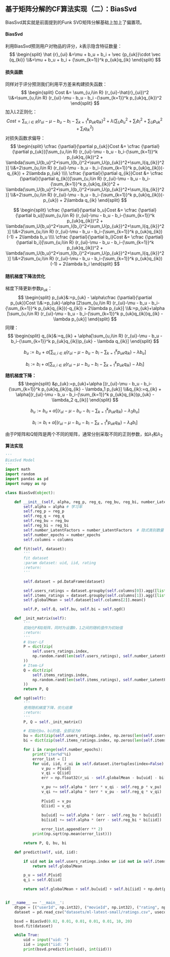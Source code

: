 ## 基于矩阵分解的CF算法实现（二）：BiasSvd

BiasSvd其实就是前面提到的Funk SVD矩阵分解基础上加上了偏置项。

#### BiasSvd

利用BiasSvd预测用户对物品的评分，$k$表示隐含特征数量：
$$
\begin{split}
\hat {r}_{ui} &=\mu + b_u + b_i + \vec {p_{uk}}\cdot \vec {q_{ki}}
\\&=\mu + b_u + b_i + {\sum_{k=1}}^k p_{uk}q_{ik}
\end{split}
$$

#### 损失函数

同样对于评分预测我们利用平方差来构建损失函数：
$$
\begin{split}
Cost &= \sum_{u,i\in R} (r_{ui}-\hat{r}_{ui})^2
\\&=\sum_{u,i\in R} (r_{ui}-\mu - b_u - b_i -{\sum_{k=1}}^k p_{uk}q_{ik})^2
\end{split}
$$
加入L2正则化：
$$
Cost = \sum_{u,i\in R} (r_{ui}-\mu - b_u - b_i-{\sum_{k=1}}^k p_{uk}q_{ik})^2 + \lambda(\sum_U{b_u}^2+\sum_I{b_i}^2+\sum_U{p_{uk}}^2+\sum_I{q_{ik}}^2)
$$
对损失函数求偏导：
$$
\begin{split}
\cfrac {\partial}{\partial p_{uk}}Cost &= \cfrac {\partial}{\partial p_{uk}}[\sum_{u,i\in R} (r_{ui}-\mu - b_u - b_i-{\sum_{k=1}}^k p_{uk}q_{ik})^2 + \lambda(\sum_U{b_u}^2+\sum_I{b_i}^2+\sum_U{p_{uk}}^2+\sum_I{q_{ik}}^2)]
\\&=2\sum_{u,i\in R} (r_{ui}-\mu - b_u - b_i-{\sum_{k=1}}^k p_{uk}q_{ik})(-q_{ik}) + 2\lambda p_{uk}
\\\\
\cfrac {\partial}{\partial q_{ik}}Cost &= \cfrac {\partial}{\partial q_{ik}}[\sum_{u,i\in R} (r_{ui}-\mu - b_u - b_i-{\sum_{k=1}}^k p_{uk}q_{ik})^2 + \lambda(\sum_U{b_u}^2+\sum_I{b_i}^2+\sum_U{p_{uk}}^2+\sum_I{q_{ik}}^2)]
\\&=2\sum_{u,i\in R} (r_{ui}-\mu - b_u - b_i-{\sum_{k=1}}^k p_{uk}q_{ik})(-p_{uk}) + 2\lambda q_{ik}
\end{split}
$$

$$
\begin{split}
\cfrac {\partial}{\partial b_u}Cost &= \cfrac {\partial}{\partial b_u}[\sum_{u,i\in R} (r_{ui}-\mu - b_u - b_i-{\sum_{k=1}}^k p_{uk}q_{ik})^2 + \lambda(\sum_U{b_u}^2+\sum_I{b_i}^2+\sum_U{p_{uk}}^2+\sum_I{q_{ik}}^2)]
\\&=2\sum_{u,i\in R} (r_{ui}-\mu - b_u - b_i-{\sum_{k=1}}^k p_{uk}q_{ik})(-1) + 2\lambda b_u
\\\\
\cfrac {\partial}{\partial b_i}Cost &= \cfrac {\partial}{\partial b_i}[\sum_{u,i\in R} (r_{ui}-\mu - b_u - b_i-{\sum_{k=1}}^k p_{uk}q_{ik})^2 + \lambda(\sum_U{b_u}^2+\sum_I{b_i}^2+\sum_U{p_{uk}}^2+\sum_I{q_{ik}}^2)]
\\&=2\sum_{u,i\in R} (r_{ui}-\mu - b_u - b_i-{\sum_{k=1}}^k p_{uk}q_{ik})(-1) + 2\lambda b_i
\end{split}
$$



#### 随机梯度下降法优化

梯度下降更新参数$p_{uk}$：
$$
\begin{split}
p_{uk}&:=p_{uk} - \alpha\cfrac {\partial}{\partial p_{uk}}Cost
\\&:=p_{uk}-\alpha [2\sum_{u,i\in R} (r_{ui}-\mu - b_u - b_i-{\sum_{k=1}}^k p_{uk}q_{ik})(-q_{ik}) + 2\lambda p_{uk}]
\\&:=p_{uk}+\alpha [\sum_{u,i\in R} (r_{ui}-\mu - b_u - b_i-{\sum_{k=1}}^k p_{uk}q_{ik})q_{ik} - \lambda p_{uk}]
\end{split}
$$
 同理：
$$
\begin{split}
q_{ik}&:=q_{ik} + \alpha[\sum_{u,i\in R} (r_{ui}-\mu - b_u - b_i-{\sum_{k=1}}^k p_{uk}q_{ik})p_{uk} - \lambda q_{ik}]
\end{split}
$$

$$
b_u:=b_u + \alpha[\sum_{u,i\in R} (r_{ui}-\mu - b_u - b_i-{\sum_{k=1}}^k p_{uk}q_{ik}) - \lambda b_u]
$$

$$
b_i:=b_i + \alpha[\sum_{u,i\in R} (r_{ui}-\mu - b_u - b_i-{\sum_{k=1}}^k p_{uk}q_{ik}) - \lambda b_i]
$$

**随机梯度下降：**
$$
\begin{split}
&p_{uk}:=p_{uk}+\alpha [(r_{ui}-\mu - b_u - b_i-{\sum_{k=1}}^k p_{uk}q_{ik})q_{ik} - \lambda_1 p_{uk}]
\\&q_{ik}:=q_{ik} + \alpha[(r_{ui}-\mu - b_u - b_i-{\sum_{k=1}}^k p_{uk}q_{ik})p_{uk} - \lambda_2 q_{ik}]
\end{split}
$$

$$
b_u:=b_u + \alpha[(r_{ui}-\mu - b_u - b_i-{\sum_{k=1}}^k p_{uk}q_{ik}) - \lambda_3 b_u]
$$

$$
b_i:=b_i + \alpha[(r_{ui}-\mu - b_u - b_i-{\sum_{k=1}}^k p_{uk}q_{ik}) - \lambda_4 b_i]
$$

由于P矩阵和Q矩阵是两个不同的矩阵，通常分别采取不同的正则参数，如$\lambda_1$和$\lambda_2$

**算法实现**

```python
'''
BiasSvd Model
'''
import math
import random
import pandas as pd
import numpy as np

class BiasSvd(object):

    def __init__(self, alpha, reg_p, reg_q, reg_bu, reg_bi, number_LatentFactors=10, number_epochs=10, columns=["uid", "iid", "rating"]):
        self.alpha = alpha # 学习率
        self.reg_p = reg_p
        self.reg_q = reg_q
        self.reg_bu = reg_bu
        self.reg_bi = reg_bi
        self.number_LatentFactors = number_LatentFactors  # 隐式类别数量
        self.number_epochs = number_epochs
        self.columns = columns

    def fit(self, dataset):
        '''
        fit dataset
        :param dataset: uid, iid, rating
        :return:
        '''

        self.dataset = pd.DataFrame(dataset)

        self.users_ratings = dataset.groupby(self.columns[0]).agg([list])[[self.columns[1], self.columns[2]]]
        self.items_ratings = dataset.groupby(self.columns[1]).agg([list])[[self.columns[0], self.columns[2]]]
        self.globalMean = self.dataset[self.columns[2]].mean()

        self.P, self.Q, self.bu, self.bi = self.sgd()

    def _init_matrix(self):
        '''
        初始化P和Q矩阵，同时为设置0，1之间的随机值作为初始值
        :return:
        '''
        # User-LF
        P = dict(zip(
            self.users_ratings.index,
            np.random.rand(len(self.users_ratings), self.number_LatentFactors).astype(np.float32)
        ))
        # Item-LF
        Q = dict(zip(
            self.items_ratings.index,
            np.random.rand(len(self.items_ratings), self.number_LatentFactors).astype(np.float32)
        ))
        return P, Q

    def sgd(self):
        '''
        使用随机梯度下降，优化结果
        :return:
        '''
        P, Q = self._init_matrix()

        # 初始化bu、bi的值，全部设为0
        bu = dict(zip(self.users_ratings.index, np.zeros(len(self.users_ratings))))
        bi = dict(zip(self.items_ratings.index, np.zeros(len(self.items_ratings))))

        for i in range(self.number_epochs):
            print("iter%d"%i)
            error_list = []
            for uid, iid, r_ui in self.dataset.itertuples(index=False):
                v_pu = P[uid]
                v_qi = Q[iid]
                err = np.float32(r_ui - self.globalMean - bu[uid] - bi[iid] - np.dot(v_pu, v_qi))

                v_pu += self.alpha * (err * v_qi - self.reg_p * v_pu)
                v_qi += self.alpha * (err * v_pu - self.reg_q * v_qi)
                
                P[uid] = v_pu 
                Q[iid] = v_qi
                
                bu[uid] += self.alpha * (err - self.reg_bu * bu[uid])
                bi[iid] += self.alpha * (err - self.reg_bi * bi[iid])

                error_list.append(err ** 2)
            print(np.sqrt(np.mean(error_list)))

        return P, Q, bu, bi

    def predict(self, uid, iid):

        if uid not in self.users_ratings.index or iid not in self.items_ratings.index:
            return self.globalMean

        p_u = self.P[uid]
        q_i = self.Q[iid]

        return self.globalMean + self.bu[uid] + self.bi[iid] + np.dot(p_u, q_i)


if __name__ == '__main__':
    dtype = [("userId", np.int32), ("movieId", np.int32), ("rating", np.float32)]
    dataset = pd.read_csv("datasets/ml-latest-small/ratings.csv", usecols=range(3), dtype=dict(dtype))

    bsvd = BiasSvd(0.02, 0.01, 0.01, 0.01, 0.01, 10, 20)
    bsvd.fit(dataset)

    while True:
        uid = input("uid: ")
        iid = input("iid: ")
        print(bsvd.predict(int(uid), int(iid)))

```

